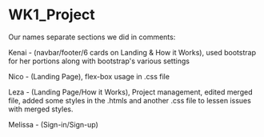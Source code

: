 # WK1_Project

Our names separate sections we did in comments:

Kenai - (navbar/footer/6 cards on Landing & How it Works), used bootstrap for her portions along with bootstrap's various settings

Nico - (Landing Page), flex-box usage in .css file

Leza - (Landing Page/How it Works), Project management, edited merged file, added some styles in the .htmls and another .css file to lessen issues with merged styles.

Melissa - (Sign-in/Sign-up)
